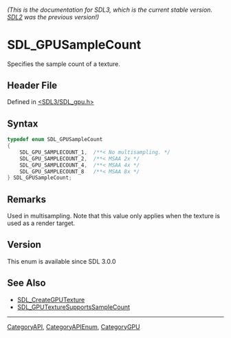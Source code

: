 ###### (This is the documentation for SDL3, which is the current stable version. [SDL2](https://wiki.libsdl.org/SDL2/) was the previous version!)
# SDL_GPUSampleCount

Specifies the sample count of a texture.

## Header File

Defined in [<SDL3/SDL_gpu.h>](https://github.com/libsdl-org/SDL/blob/main/include/SDL3/SDL_gpu.h)

## Syntax

```c
typedef enum SDL_GPUSampleCount
{
    SDL_GPU_SAMPLECOUNT_1,  /**< No multisampling. */
    SDL_GPU_SAMPLECOUNT_2,  /**< MSAA 2x */
    SDL_GPU_SAMPLECOUNT_4,  /**< MSAA 4x */
    SDL_GPU_SAMPLECOUNT_8   /**< MSAA 8x */
} SDL_GPUSampleCount;
```

## Remarks

Used in multisampling. Note that this value only applies when the texture
is used as a render target.

## Version

This enum is available since SDL 3.0.0

## See Also

- [SDL_CreateGPUTexture](SDL_CreateGPUTexture)
- [SDL_GPUTextureSupportsSampleCount](SDL_GPUTextureSupportsSampleCount)

----
[CategoryAPI](CategoryAPI), [CategoryAPIEnum](CategoryAPIEnum), [CategoryGPU](CategoryGPU)

